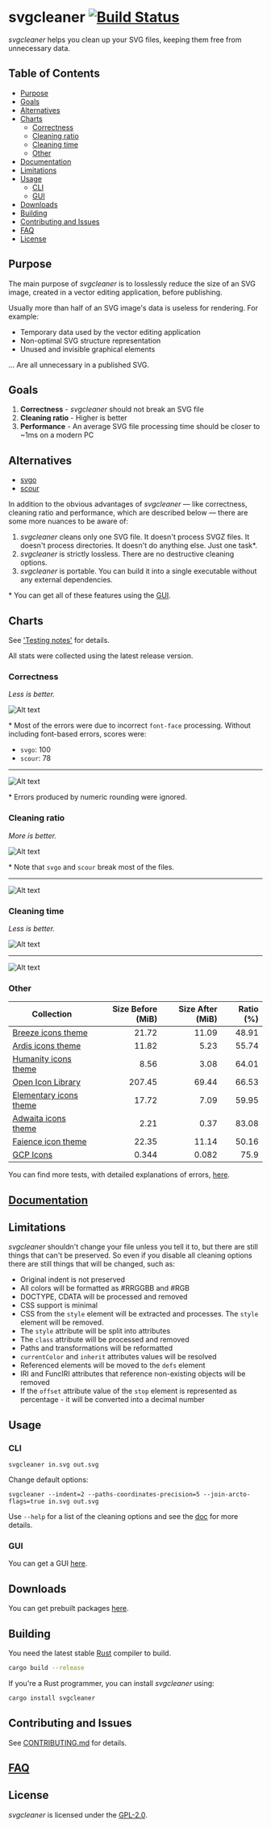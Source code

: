 # svgcleaner [![Build Status](https://travis-ci.org/RazrFalcon/svgcleaner.svg?branch=master)](https://travis-ci.org/RazrFalcon/svgcleaner)

*svgcleaner* helps you clean up your SVG files, keeping them free from unnecessary data.

## Table of Contents

  * [Purpose](#purpose)
  * [Goals](#goals)
  * [Alternatives](#alternatives)
  * [Charts](#charts)
    * [Correctness](#correctness)
    * [Cleaning ratio](#cleaning-ratio)
    * [Cleaning time](#cleaning-time)
    * [Other](#other)
  * [Documentation](#documentation)
  * [Limitations](#limitations)
  * [Usage](#usage)
    * [CLI](#cli)
    * [GUI](#gui)
  * [Downloads](#downloads)
  * [Building](#building)
  * [Contributing and Issues](#contributing-and-issues)
  * [FAQ](#faq)
  * [License](#license)

## Purpose

The main purpose of *svgcleaner* is to losslessly reduce the size of an SVG image, created in a
vector editing application, before publishing.

Usually more than half of an SVG image's data is useless for rendering. For example:
- Temporary data used by the vector editing application
- Non-optimal SVG structure representation
- Unused and invisible graphical elements

... Are all unnecessary in a published SVG.

## Goals

1. **Correctness** - *svgcleaner* should not break an SVG file
1. **Cleaning ratio** - Higher is better
1. **Performance** - An average SVG file processing time should be closer to ~1ms on a modern PC

## Alternatives

 - [svgo](https://github.com/svg/svgo)
 - [scour](https://github.com/scour-project/scour)

In addition to the obvious advantages of *svgcleaner* — like correctness, cleaning ratio and performance,
which are described below — there are some more nuances to be aware of:

1. *svgcleaner* cleans only one SVG file. It doesn't process SVGZ files.
   It doesn't process directories. It doesn't do anything else. Just one task*.
1. *svgcleaner* is strictly lossless. There are no destructive cleaning options.
1. *svgcleaner* is portable. You can build it into a single executable without any external dependencies.

\* You can get all of these features using the [GUI](https://github.com/RazrFalcon/svgcleaner-gui).

## Charts

See ['Testing notes'](docs/testing_notes.rst) for details.

All stats were collected using the latest release version.

### Correctness

*Less is better.*

![Alt text](https://cdn.rawgit.com/RazrFalcon/svgcleaner/v0.8.1/docs/images/correctness_chart_W3C_SVG_11_TestSuite.svg)

\* Most of the errors were due to incorrect `font-face` processing. Without including font-based errors, scores were:
 - `svgo`: 100
 - `scour`: 78

***

![Alt text](https://cdn.rawgit.com/RazrFalcon/svgcleaner/v0.8.1/docs/images/correctness_chart_oxygen.svg)

\* Errors produced by numeric rounding were ignored.

### Cleaning ratio

*More is better.*

![Alt text](https://cdn.rawgit.com/RazrFalcon/svgcleaner/v0.8.1/docs/images/ratio_chart_W3C_SVG_11_TestSuite.svg)

\* Note that `svgo` and `scour` break most of the files.

***

![Alt text](https://cdn.rawgit.com/RazrFalcon/svgcleaner/v0.8.1/docs/images/ratio_chart_oxygen.svg)

### Cleaning time

*Less is better.*

![Alt text](https://cdn.rawgit.com/RazrFalcon/svgcleaner/v0.8.1/docs/images/performance_chart_W3C_SVG_11_TestSuite.svg)

***

![Alt text](https://cdn.rawgit.com/RazrFalcon/svgcleaner/v0.8.1/docs/images/performance_chart_oxygen.svg)

### Other

| Collection | Size Before (MiB) | Size After (MiB) | Ratio (%) |
|--------------------------|------------------:|-----------------:|----------:|
| [Breeze icons theme](https://github.com/KDE/breeze-icons) | 21.72 | 11.09 | 48.91 |
| [Ardis icons theme](https://github.com/NitruxSA/ardis-icon-theme) | 11.82 | 5.23 | 55.74 |
| [Humanity icons theme](https://wiki.ubuntu.com/Artwork/Incoming/Karmic/Humanity_Icons?action=AttachFile&do=view&target=humanity_2.1.tar.gz) | 8.56 | 3.08 | 64.01 |
| [Open Icon Library](https://sourceforge.net/projects/openiconlibrary/) | 207.45 |69.44 | 66.53 |
| [Elementary icons theme](https://github.com/elementary/icons) | 17.72 | 7.09 | 59.95 |
| [Adwaita icons theme](https://github.com/GNOME/adwaita-icon-theme) | 2.21 | 0.37 | 83.08 |
| [Faience icon theme](https://www.archlinux.org/packages/community/any/faience-icon-theme/) | 22.35 | 11.14 | 50.16 |
| [GCP Icons](https://cloud.google.com/icons/files/gcp-icons.zip) | 0.344 | 0.082 | 75.9 |

You can find more tests, with detailed explanations of errors, [here](docs/extended_testing.rst).

## [Documentation](docs/svgcleaner.rst)

## Limitations

*svgcleaner* shouldn't change your file unless you tell it to, but there are still
things that can't be preserved. So even if you disable all cleaning options there are still things
that will be changed, such as:

- Original indent is not preserved
- All colors will be formatted as #RRGGBB and #RGB
- DOCTYPE, CDATA will be processed and removed
- CSS support is minimal
- CSS from the `style` element will be extracted and processes. The `style` element will be removed.
- The `style` attribute will be split into attributes
- The `class` attribute will be processed and removed
- Paths and transformations will be reformatted
- `currentColor` and `inherit` attributes values will be resolved
- Referenced elements will be moved to the `defs` element
- IRI and FuncIRI attributes that reference non-existing objects will be removed
- If the `offset` attribute value of the `stop` element is represented as percentage - it will be
  converted into a decimal number

## Usage

### CLI

```
svgcleaner in.svg out.svg
```

Change default options:
```
svgcleaner --indent=2 --paths-coordinates-precision=5 --join-arcto-flags=true in.svg out.svg
```

Use `--help` for a list of the cleaning options and see the [doc](docs/svgcleaner.rst) for more details.

### GUI

You can get a GUI [here](https://github.com/RazrFalcon/svgcleaner-gui).

## Downloads

You can get prebuilt packages [here](https://github.com/RazrFalcon/svgcleaner-gui/releases).

## Building

You need the latest stable [Rust](https://www.rust-lang.org/) compiler to build.

```bash
cargo build --release
```

If you're a Rust programmer, you can install *svgcleaner* using:

```bash
cargo install svgcleaner
```

## Contributing and Issues

See [CONTRIBUTING.md](CONTRIBUTING.md) for details.

## [FAQ](FAQ.md)

## License

*svgcleaner* is licensed under the [GPL-2.0](https://www.gnu.org/licenses/old-licenses/gpl-2.0.en.html).
